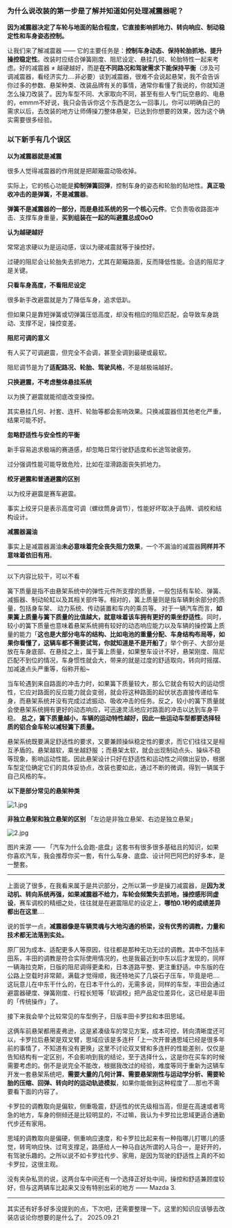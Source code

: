 ### 为什么说改装的第一步是了解并知道如何处理减震器呢？

**因为减震器决定了车轮与地面的贴合程度，它直接影响抓地力、转向响应、制动稳定性和车身姿态控制。**

让我们来了解减震器 —— 它的主要任务是：**控制车身动态、保持轮胎抓地、提升操控稳定性**。改装时应结合弹簧刚度、阻尼设定、悬挂几何、轮胎特性一起来考虑。好的减震器 ≠ 越硬越好，而是**在不同路况和驾驶需求下能保持平衡**（涉及可调减震器，看经济实力....非必要）谈到减震器，很难不会说起悬架，我不会告诉你过多的参数、悬架种类、改装品牌有关的事情，通常你看懂了我说的，你就知道怎么操刀改装了。因为车型不同、大家取向不同，甚至有些人专门玩空悬的、电悬的，emmm不好说，我只会告诉你这个东西是怎么一回事儿，你可以明确自己的需求以后，去改装的地方让师傅操刀整体悬架，已达到你想要的效果，因为这个确实需要很多经验。

### 以下新手有几个误区

**以为减震器就是减震**

很多人觉得减震器的作用就是把颠簸震动吸收掉。

实际上，它的核心功能是**抑制弹簧回弹**，控制车身的姿态和轮胎的贴地性。**真正吸收冲击的是弹簧，不是减震器**。

**弹簧不是减震器的一部分，而是悬挂系统的另一个核心元件**。它负责吸收路面冲击、支撑车身重量，**买到组装在一起的叫避震总成OoO**

**认为越硬越好**

常常追求硬以为是运动感，误以为硬减震就等于操控好。

过硬的阻尼会让轮胎失去抓地力，尤其在颠簸路面，反而降低性能。合适的阻尼才是关键。

**只看车身高度，不看阻尼设定**

很多新手改避震就是为了降低车身，追求低趴。

但如果只是靠短弹簧或切弹簧压低高度，却没有相应的阻尼匹配，会导致车身跳动、支撑不足，操控变差。

**阻尼可调的意义**

有人买了可调避震，但完全不会调，甚至全调到最硬或最软。

阻尼调节是为了**适配路况、轮胎、驾驶风格**，不是越极端越好。

**只换避震，不考虑整体悬挂系统**

以为换了避震就能彻底改变操控。

其实悬挂几何、衬套、连杆、轮胎等都会影响效果。只换减震器但其他老化严重，结果可能不好。

**忽略舒适性与安全性的平衡**

新手容易追求极端的赛道感，却忽略日常行驶舒适度和长途驾驶疲劳。

过分强调性能可能导致危险，比如在湿滑路面丧失抓地力。

**绞牙避震和普通避震的区别**

以为绞牙避震是赛车避震。

事实上绞牙只是表示高度可调（螺纹筒身调节），性能好坏取决于品牌、调校和结构设计。

**减震器漏油**

事实上是减震器漏油**未必意味着完全丧失阻力效果**，一个不漏油的减震器**同样并不意味着依旧有用**。

--------------------------

以下内容比较干，可以不看

簧下质量是指不由悬架系统中的弹性元件所支撑的质量，一般包括有车轮、弹簧、减振器、制动轮缸以及其相关部件等。相对的，簧上质量则是指车辆剩余部分的质量，包括身车架、
动力系统、传动装置和车内的乘员等。
对于一辆汽车而言，**如果簧上质量与簧下质量的比值越大，就意味着该车拥有更好的乘坐舒适性**。同时，较小的簧下质量也意味着悬架系统拥有较好的动态响应能力以及车辆的操控簧上质量的能力「**这也是大部分电车的结构、比如电池的重量分配、车身结构布局等，如果你看懂了，这辆车都不需要试驾，你就知道是不是开船了**」举个例子、大部分是放在车身底部、在悬挂之上，属于簧上质量，如果整车设计不好，悬架刚度、阻尼匹配不到位的情况，车身惯性就会大，带来的就是过度的舒适取向，转向时摇摆、加减速点头严重等，俗称开船~

当车轮遇到来自路面的冲击力时，如果簧下质量较大，那么它就会有较大的运动惯性，它应对路面的反应能力就会变弱，就会将这种路面的起伏状态直接传递给车身，而悬架系统并没有完成过滤振动、吸收冲击的任务。反之，较小的簧下质量就会使悬架系统拥有更好的动态响应，可迅速灵活地应对路面的冲击以达到车身平稳。
**总之，簧下质量越小，车辆的运动特性越好，因此一些运动车型都要选择轻质的铝合金车轮以减轻簧下质量。**

悬架系统既要满足舒适性的要求，又要兼顾操纵稳定性的要求，而它们往往又是相互矛盾的。悬架越软，乘坐越舒服 ；而悬架太软，就会出现制动点头、操纵不稳等现象，影响运动性能。因此悬架设计只好在舒适性和运动性之间做出妥协，根据车型定位确定它们的具体妥协点，改装也要如此，通过不断的微调，得到一辆属于自己风格的车。

**以下是部分常见的悬架种类**

![1.jpg](C:\Users\melon\Desktop\1.jpg)

**非独立悬架和独立悬架的区别** 「左边是非独立悬架、右边是独立悬架」

![2.jpg](C:\Users\melon\Desktop\2.jpg)

图片来源 —— 「汽车为什么会跑-底盘」这套书有很多很多基础且的知识，如果你喜欢汽车，我会推荐你买一套，有什么车身、底盘、设计阿巴阿巴的好多本，是一整套。

----------------------

上面说了很多，在我看来属于是共识部分，之所以第一步是操刀减震器，是**因为发动机、转向系统再强，如果减震器不给力，车轮会频繁失去抓地，操控感形同虚设**，赛车调校的精细之处，往往就是在避震阻尼的设定上，**哪怕0.1秒的成绩差异都出在这里**....

说的哲学一点，**减震器像是车辆灵魂与大地沟通的桥梁，没有优秀的调教，力量和技术都无法落到实处。**

原厂因为成本、适配更多人等原因，往往都是那种无功无过的调教。其中不包括丰田系，丰田的调教是符合实际使用情况的，也是我最近到中东以后才发现的，同样一辆海拉克斯，日版的阻尼调得更柔和，日本道路平整、更注重舒适。中东版的在公路上空载时非常颠，满载才觉得顺，我还特地买了几袋石子压车，毕竟是吧....这玩意儿在中东干什么的，在日本干什么的，无需多说，同样的车型，丰田会通过避震器硬度、弹簧刚度、行程长短等「软调校」把产品定位差异化，这已经是丰田的「传统操作」了。

接下来我会举个比较常见的车型例子，日版丰田卡罗拉和本田思域。

这俩车前悬架都用麦弗逊，这是紧凑级车的常见方案，成本可控，转向清晰度还可以，卡罗拉后悬架是双叉臂，思域应该是多连杆「上一次开普通思域已经是很多年前的事情了，不知道有没有更换」这里不讨论双叉臂和多连杆的性能差别，仅仅是告知结构有一定区别，不会影响到我的结论，至于选择什么，这是你在买车的时候需要考虑的。倒不是说完全不能改，根据我改过的经验，难度等同于重新为这辆车开发一套悬架系统吧，**需要大量的几何计算、需要悬架刚性与运动学分析、需要轮胎的压缩、回弹、转向时的运动轨迹模拟**，如果你能做到这种程度了....那也不需要看下面的内容了。

卡罗拉的调教取向是偏软，侧重吸震，舒适性的优先级相当高，但是在高速或者弯急的地方，车身的侧倾还是比较明显的，不过嘛，我认为卡罗拉比思域更适合通勤代步还有家用。

思域的调教取向是偏硬，侧重响应速度，和卡罗拉比起来有一种指哪儿打哪儿的感觉，转弯响应快、过弯支撑足，路感给人一种马自达所谓的人马合一，是好开的，有驾驶乐趣的。之所以说不如卡罗拉代步、家用，是因为驾驶的舒适性上真的不如卡罗拉，这很主观。

没有夹杂私货的说，这两台车中间还有一个选择正好处中间，操控和舒适兼顾度较好，但与这两辆车比起来又没有特别出彩的地方 —— Mazda 3.

----------

其实还有好多好多没提到的点，下次吧，还需要整理一下。这里的知识应该够去改装店谈论你想要的是什么了。 2025.09.21






